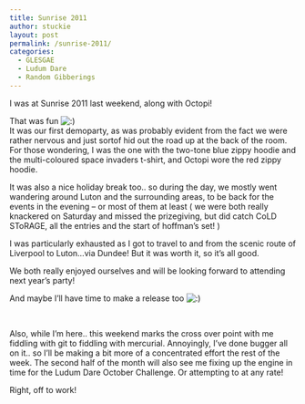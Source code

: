 ```yaml
---
title: Sunrise 2011
author: stuckie
layout: post
permalink: /sunrise-2011/
categories:
  - GLESGAE
  - Ludum Dare
  - Random Gibberings
---
```

I was at Sunrise 2011 last weekend, along with Octopi!

That was fun <img src="http://stuckiegamez.co.uk/wp-includes/images/smilies/icon_smile.gif" alt=":)" class="wp-smiley" />  
It was our first demoparty, as was probably evident from the fact we were rather nervous and just sortof hid out the road up at the back of the room. For those wondering, I was the one with the two-tone blue zippy hoodie and the multi-coloured space invaders t-shirt, and Octopi wore the red zippy hoodie.

It was also a nice holiday break too.. so during the day, we mostly went wandering around Luton and the surrounding areas, to be back for the events in the evening &#8211; or most of them at least ( we were both really knackered on Saturday and missed the prizegiving, but did catch CoLD SToRAGE, all the entries and the start of hoffman&#8217;s set! )

I was particularly exhausted as I got to travel to and from the scenic route of Liverpool to Luton&#8230;via Dundee! But it was worth it, so it&#8217;s all good.

We both really enjoyed ourselves and will be looking forward to attending next year&#8217;s party!

And maybe I&#8217;ll have time to make a release too <img src="http://stuckiegamez.co.uk/wp-includes/images/smilies/icon_smile.gif" alt=":)" class="wp-smiley" />

&nbsp;

Also, while I&#8217;m here.. this weekend marks the cross over point with me fiddling with git to fiddling with mercurial. Annoyingly, I&#8217;ve done bugger all on it.. so I&#8217;ll be making a bit more of a concentrated effort the rest of the week. The second half of the month will also see me fixing up the engine in time for the Ludum Dare October Challenge. Or attempting to at any rate!

Right, off to work!